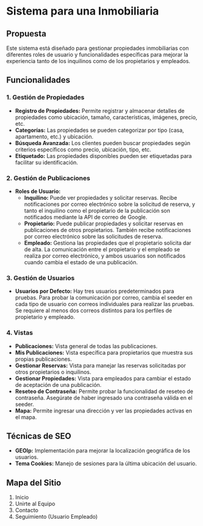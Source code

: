 # Sistema para una Inmobiliaria

## Propuesta

Este sistema está diseñado para gestionar propiedades inmobiliarias con diferentes roles de usuario y funcionalidades específicas para mejorar la experiencia tanto de los inquilinos como de los propietarios y empleados.

## Funcionalidades

### 1. Gestión de Propiedades

- **Registro de Propiedades:** Permite registrar y almacenar detalles de propiedades como ubicación, tamaño, características, imágenes, precio, etc.
- **Categorías:** Las propiedades se pueden categorizar por tipo (casa, apartamento, etc.) y ubicación.
- **Búsqueda Avanzada:** Los clientes pueden buscar propiedades según criterios específicos como precio, ubicación, tipo, etc.
- **Etiquetado:** Las propiedades disponibles pueden ser etiquetadas para facilitar su identificación.

### 2. Gestión de Publicaciones

- **Roles de Usuario:**
  - **Inquilino:** Puede ver propiedades y solicitar reservas. Recibe notificaciones por correo electrónico sobre la solicitud de reserva, y tanto el inquilino como el propietario de la publicación son notificados mediante la API de correo de Google.
  - **Propietario:** Puede publicar propiedades y solicitar reservas en publicaciones de otros propietarios. También recibe notificaciones por correo electrónico sobre las solicitudes de reserva.
  - **Empleado:** Gestiona las propiedades que el propietario solicita dar de alta. La comunicación entre el propietario y el empleado se realiza por correo electrónico, y ambos usuarios son notificados cuando cambia el estado de una publicación.

### 3. Gestión de Usuarios

- **Usuarios por Defecto:** Hay tres usuarios predeterminados para pruebas. Para probar la comunicación por correo, cambia el seeder en cada tipo de usuario con correos individuales para realizar las pruebas. Se requiere al menos dos correos distintos para los perfiles de propietario y empleado.

### 4. Vistas

- **Publicaciones:** Vista general de todas las publicaciones.
- **Mis Publicaciones:** Vista específica para propietarios que muestra sus propias publicaciones.
- **Gestionar Reservas:** Vista para manejar las reservas solicitadas por otros propietarios o inquilinos.
- **Gestionar Propiedades:** Vista para empleados para cambiar el estado de aceptación de una publicación.
- **Reseteo de Contraseña:** Permite probar la funcionalidad de reseteo de contraseña. Asegúrate de haber ingresado una contraseña válida en el seeder.
- **Mapa:** Permite ingresar una dirección y ver las propiedades activas en el mapa.

## Técnicas de SEO

- **GEOIp:** Implementación para mejorar la localización geográfica de los usuarios.
- **Tema Cookies:** Manejo de sesiones para la última ubicación del usuario.

## Mapa del Sitio

1. Inicio
2. Unirte al Equipo
3. Contacto
4. Seguimiento (Usuario Empleado)
